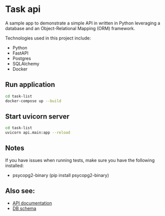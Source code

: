 # Task api
A sample app to demonstrate a simple API in written in Python leveraging a database and an Object-Relational Mapping (ORM) framework.

Technologies used in this project include:

* Python
* FastAPI
* Postgres
* SQLAlchemy
* Docker

## Run application
```bash
cd task-list
docker-compose up --build
```

## Start uvicorn server
```bash
cd task-list
uvicorn api.main:app --reload
```

## Notes
If you have issues when running tests, make sure you have the following installed:
* psycopg2-binary (pip install psycopg2-binary)

## Also see:
* [API documentation](api.md)
* [DB schema](db.md)